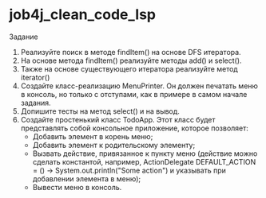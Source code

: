 # job4j_clean_code_lsp

Задание

1. Реализуйте поиск в методе findItem() на основе DFS итератора.
2. На основе метода findItem() реализуйте методы add() и select().
3. Также на основе существующего итератора реализуйте метод iterator()
4. Создайте класс-реализацию MenuPrinter. Он должен печатать меню в консоль, но только с отступами, как в примере в самом начале задания.
5. Допишите тесты на метод select() и на вывод.
6. Создайте простенький класс TodoApp. Этот класс будет представлять собой консольное приложение, которое позволяет:
   - Добавить элемент в корень меню;
   - Добавить элемент к родительскому элементу;
   - Вызвать действие, привязанное к пункту меню (действие можно сделать константой, например, ActionDelegate DEFAULT_ACTION = () -> System.out.println("Some action") и указывать при добавлении элемента в меню);
   - Вывести меню в консоль. 